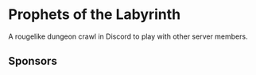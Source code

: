 # Prophets of the Labyrinth
A rougelike dungeon crawl in Discord to play with other server members.

## Sponsors
<!-- sponsors --><!-- sponsors -->
